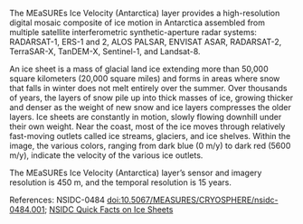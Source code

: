 The MEaSUREs Ice Velocity (Antarctica) layer provides a high-resolution digital mosaic composite of ice motion in Antarctica assembled from multiple satellite interferometric synthetic-aperture radar systems: RADARSAT-1, ERS-1 and 2, ALOS PALSAR, ENVISAT ASAR, RADARSAT-2, TerraSAR-X, TanDEM-X, Sentinel-1, and Landsat-8.

An ice sheet is a mass of glacial land ice extending more than 50,000 square kilometers (20,000 square miles) and forms in areas where snow that falls in winter does not melt entirely over the summer. Over thousands of years, the layers of snow pile up into thick masses of ice, growing thicker and denser as the weight of new snow and ice layers compresses the older layers. Ice sheets are constantly in motion, slowly flowing downhill under their own weight. Near the coast, most of the ice moves through relatively fast-moving outlets called ice streams, glaciers, and ice shelves. Within the image, the various colors, ranging from dark blue (0 m/y) to dark red (5600 m/y), indicate the velocity of the various ice outlets.

The MEaSUREs Ice Velocity (Antarctica) layer’s sensor and imagery resolution is 450 m, and the temporal resolution is 15 years.

References: NSIDC-0484 [doi:10.5067/MEASURES/CRYOSPHERE/nsidc-0484.001](https://doi.org/10.5067/MEASURES/CRYOSPHERE/nsidc-0484.001); [NSIDC Quick Facts on Ice Sheets](https://nsidc.org/cryosphere/quickfacts/icesheets.html)
